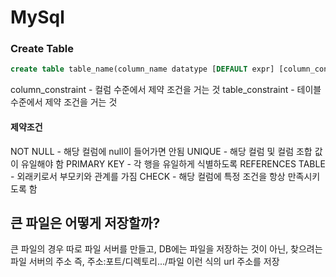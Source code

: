 # MySql

### Create Table
```sql
create table table_name(column_name datatype [DEFAULT expr] [column_constraint] [table_constraint])
```
column_constraint - 컬럼 수준에서 제약 조건을 거는 것
table_constraint - 테이블 수준에서 제약 조건을 거는 것

#### 제약조건
NOT NULL - 해당 컬럼에 null이 들어가면 안됨
UNIQUE - 해당 컬럼 및 컬럼 조합 값이 유일해야 함
PRIMARY KEY - 각 행을 유일하게 식별하도록
REFERENCES TABLE - 외래키로서 부모키와 관계를 가짐
CHECK - 해당 컬럼에 특정 조건을 항상 만족시키도록 함

## 큰 파일은 어떻게 저장할까?
큰 파일의 경우 따로 파일 서버를 만들고,
DB에는 파일을 저장하는 것이 아닌, 찾으려는 파일 서버의 주소
즉, 주소:포트/디렉토리.../파일
이런 식의 url 주소를 저장